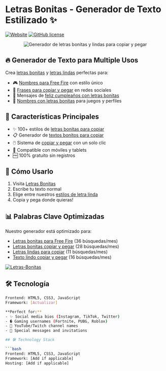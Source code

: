 # Letras Bonitas - Generador de Texto Estilizado ✨

[![Website](https://img.shields.io/badge/🌐_Visitar_Sitio-web-brightgreen)](https://www.letras-bonitas.net/)
[![GitHub license](https://img.shields.io/badge/Licencia-MIT-blue.svg)](LICENSE)

<p align="center">
  <img src="assets/preview.png" alt="Generador de letras bonitas y lindas para copiar y pegar">
</p>

## 🔥 Generador de Texto para Multiple Usos

Crea <a href="https://www.letras-bonitas.net/" target="_blank">letras bonitas</a> y <a href="https://www.letras-bonitas.net/" target="_blank">letras lindas</a> perfectas para:

- 🎮 <a href="https://www.letras-bonitas.net/" target="_blank">Nombres para Free Fire</a> con estilo único
- 💌 <a href="https://www.letras-bonitas.net/" target="_blank">Frases para copiar y pegar</a> en redes sociales
- 🎂 Mensajes de <a href="https://www.letras-bonitas.net/" target="_blank">feliz cumpleaños con letras bonitas</a>
- 📛 <a href="https://www.letras-bonitas.net/" target="_blank">Nombres con letras bonitas</a> para juegos y perfiles

## 💎 Características Principales

- ✨ 100+ estilos de <a href="https://www.letras-bonitas.net/" target="_blank">letras bonitas para copiar</a>
- 📋 Generador de <a href="https://www.letras-bonitas.net/" target="_blank">textos bonitos para copiar</a>
- 🖱️ Sistema de <a href="https://www.letras-bonitas.net/" target="_blank">copiar y pegar</a> con un solo clic
- 📱 Compatible con móviles y tablets
- 🆓 100% gratuito sin registros

## 🚀 Cómo Usarlo

1. Visita <a href="https://www.letras-bonitas.net/" target="_blank">Letras Bonitas</a>
2. Escribe tu texto normal
3. Elige entre nuestros <a href="https://www.letras-bonitas.net/" target="_blank">estilos de letra linda</a>
4. Copia y pega donde quieras!

## 📊 Palabras Clave Optimizadas

Nuestro generador está optimizado para:

- <a href="https://www.letras-bonitas.net/" target="_blank">Letras bonitas para Free Fire</a> (36 búsquedas/mes)
- <a href="https://www.letras-bonitas.net/" target="_blank">Letras bonitas copiar y pegar</a> (28 búsquedas/mes)
- <a href="https://www.letras-bonitas.net/" target="_blank">Letras lindas para copiar</a> (11 búsquedas/mes)
- <a href="https://www.letras-bonitas.net/" target="_blank">Texto lindo copiar y pegar</a> (16 búsquedas/mes)

<a href="https://blogger.googleusercontent.com/img/b/R29vZ2xl/AVvXsEh2XcYQVv5uhOeI6LbvP9K3dkVmA_xl9AUGrNDXFFIj1-wPqYjwGGkVGWD4Go08bTcjnThmuclnP3lk2-GY7FNepVPz8AIzh3FJdamvdh8BlYeGT0DfB2Wx_vnd1pgOojedX1DXKK9M57I/s0/Letras-Bonitas-compressed.jpg" target="_blank"> <img loading="lazy" class="" title="Letras-Bonitas - Letras-Bonitas.net" alt="Letras-Bonitas" data-src="https://blogger.googleusercontent.com/img/b/R29vZ2xl/AVvXsEh2XcYQVv5uhOeI6LbvP9K3dkVmA_xl9AUGrNDXFFIj1-wPqYjwGGkVGWD4Go08bTcjnThmuclnP3lk2-GY7FNepVPz8AIzh3FJdamvdh8BlYeGT0DfB2Wx_vnd1pgOojedX1DXKK9M57I/s0/Letras-Bonitas-compressed.jpg" src="https://blogger.googleusercontent.com/img/b/R29vZ2xl/AVvXsEh2XcYQVv5uhOeI6LbvP9K3dkVmA_xl9AUGrNDXFFIj1-wPqYjwGGkVGWD4Go08bTcjnThmuclnP3lk2-GY7FNepVPz8AIzh3FJdamvdh8BlYeGT0DfB2Wx_vnd1pgOojedX1DXKK9M57I/s0/Letras-Bonitas-compressed.jpg" original="https://blogger.googleusercontent.com/img/b/R29vZ2xl/AVvXsEh2XcYQVv5uhOeI6LbvP9K3dkVmA_xl9AUGrNDXFFIj1-wPqYjwGGkVGWD4Go08bTcjnThmuclnP3lk2-GY7FNepVPz8AIzh3FJdamvdh8BlYeGT0DfB2Wx_vnd1pgOojedX1DXKK9M57I/s0/Letras-Bonitas-compressed.jpg" style=""> </a>
## 🛠️ Tecnología

```bash
Frontend: HTML5, CSS3, JavaScript
Framework: [Actualizar]

**Perfect for:**
- ✨ Social media bios (Instagram, TikTok, Twitter)
- � Gaming usernames (Fortnite, PUBG, Roblox)
- 📛 YouTube/Twitch channel names
- 💌 Special messages and invitations

## 🛠️ Technology Stack

```bash
Frontend: HTML5, CSS3, JavaScript
Framework: [Add if applicable]
Hosting: [Add if applicable]
